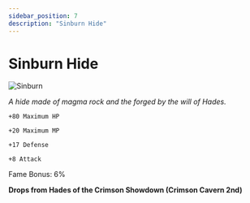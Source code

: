 ```yaml
---
sidebar_position: 7
description: "Sinburn Hide"
---
```


# Sinburn Hide

![Sinburn](https://vwiki.valorserver.com/api/item/picture/sinburn%20hide)

<i>A hide made of magma rock and the forged by the will of Hades.</i>

    +80 Maximum HP
    
    +20 Maximum MP
    
    +17 Defense
    
    +8 Attack
    
Fame Bonus: 6%

**Drops from Hades of the Crimson Showdown (Crimson Cavern 2nd)**
